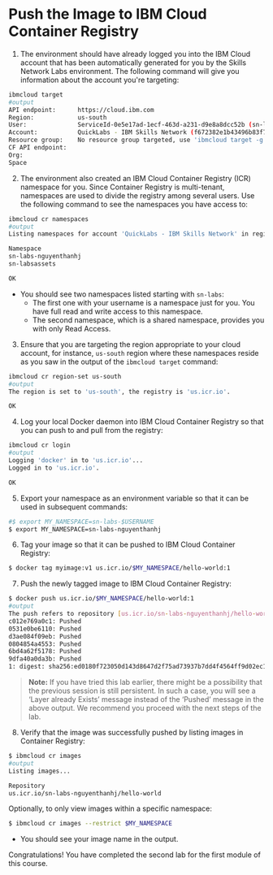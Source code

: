 # Push the Image to IBM Cloud Container Registry

1. The environment should have already logged you into the IBM Cloud account that has been automatically generated for you by the Skills Network Labs environment. The following command will give you information about the account you're targeting:

  ```bash
  ibmcloud target
  #output
  API endpoint:      https://cloud.ibm.com
  Region:            us-south
  User:              ServiceId-0e5e17ad-1ecf-463d-a231-d9e8a8dcc52b (sn-labs-nguyenthanhj)
  Account:           QuickLabs - IBM Skills Network (f672382e1b43496b83f7a82fd31a59e8)
  Resource group:    No resource group targeted, use 'ibmcloud target -g RESOURCE_GROUP'
  CF API endpoint:   
  Org:               
  Space
  ```

2. The environment also created an IBM Cloud Container Registry (ICR) namespace for you. Since Container Registry is multi-tenant, namespaces are used to divide the registry among several users. Use the following command to see the namespaces you have access to:

  ```bash
  ibmcloud cr namespaces
  #output
  Listing namespaces for account 'QuickLabs - IBM Skills Network' in registry 'us.icr.io'...
  
  Namespace
  sn-labs-nguyenthanhj
  sn-labsassets
  
  OK
  ```
  
  - You should see two namespaces listed starting with `sn-labs`:
    - The first one with your username is a namespace just for you. You have full read and write access to this namespace.
    - The second namespace, which is a shared namespace, provides you with only Read Access.

3. Ensure that you are targeting the region appropriate to your cloud account, for instance, `us-south` region where these namespaces reside as you saw in the output of the `ibmcloud target` command:

  ```bash
  ibmcloud cr region-set us-south
  #output
  The region is set to 'us-south', the registry is 'us.icr.io'.

  OK
  ```

4. Log your local Docker daemon into IBM Cloud Container Registry so that you can push to and pull from the registry:

  ```bash
  ibmcloud cr login
  #output
  Logging 'docker' in to 'us.icr.io'...
  Logged in to 'us.icr.io'.
  
  OK
  ```

5. Export your namespace as an environment variable so that it can be used in subsequent commands:

```bash
#$ export MY_NAMESPACE=sn-labs-$USERNAME
$ export MY_NAMESPACE=sn-labs-nguyenthanhj
```

6. Tag your image so that it can be pushed to IBM Cloud Container Registry:

```bash
$ docker tag myimage:v1 us.icr.io/$MY_NAMESPACE/hello-world:1
```

7. Push the newly tagged image to IBM Cloud Container Registry:

  ```bash
  $ docker push us.icr.io/$MY_NAMESPACE/hello-world:1
  #output
  The push refers to repository [us.icr.io/sn-labs-nguyenthanhj/hello-world]
  c012e769a0c1: Pushed 
  0531e0be6110: Pushed 
  d3ae084f09eb: Pushed 
  0804854a4553: Pushed 
  6bd4a62f5178: Pushed 
  9dfa40a0da3b: Pushed 
  1: digest: sha256:ed0180f723050d143d8647d2f75ad73937b7dd4f4564ff9d02ec1d4a1876060b size: 1576
  ```

> **Note:** If you have tried this lab earlier, there might be a possibility that the previous session is still persistent. In such a case, you will see a ‘Layer already Exists’ message instead of the ‘Pushed’ message in the above output. We recommend you proceed with the next steps of the lab.

8. Verify that the image was successfully pushed by listing images in Container Registry:

```bash
$ ibmcloud cr images
#output
Listing images...

Repository                                                               Tag                                                                           Digest         Namespace              Created          Size     Security status
us.icr.io/sn-labs-nguyenthanhj/hello-world                               1                                                                             ed0180f72305   sn-labs-nguyenthanhj   14 minutes ago   28 MB    -
```

Optionally, to only view images within a specific namespace:

```bash
$ ibmcloud cr images --restrict $MY_NAMESPACE
```

- You should see your image name in the output.

Congratulations! You have completed the second lab for the first module of this course.